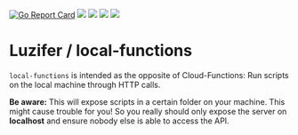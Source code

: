 [![Go Report Card](https://goreportcard.com/badge/github.com/Luzifer/local-functions)](https://goreportcard.com/report/github.com/Luzifer/local-functions)
![](https://badges.fyi/github/license/Luzifer/local-functions)
![](https://badges.fyi/github/downloads/Luzifer/local-functions)
![](https://badges.fyi/github/latest-release/Luzifer/local-functions)
![](https://knut.in/project-status/local-functions)

# Luzifer / local-functions

`local-functions` is intended as the opposite of Cloud-Functions: Run scripts on the local machine through HTTP calls.

**Be aware:** This will expose scripts in a certain folder on your machine. This might cause trouble for you! So you really should only expose the server on **localhost** and ensure nobody else is able to access the API.
